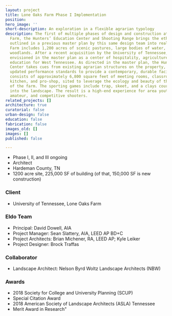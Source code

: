 ```yaml
---
layout: project
title: Lone Oaks Farm Phase I Implementation
position: 
hero_image: ''
short-description: An exploration in a flexible agrarian typology
description: The first of multiple phases of design and construction at Lone Oaks
  Farm, the Hunters’ Education Center and Shooting Range brings the ethos and goals
  outlined in a previous master plan by this same design team into reality. Lone Oaks
  Farm includes 1,200 acres of scenic pastures, large bodies of water, and protected
  woodlands. After a recent acquisition by the University of Tennessee, the farm was
  envisioned in the master plan as a center of hospitality, agriculture, and youth
  education for West Tennessee. As directed in the master plan, the Hunters’ Education
  Center takes cues from existing agrarian structures on the property, while adopting
  updated performance standards to provide a contemporary, durable facility. The building
  consists of approximately 6,800 square feet of meeting rooms, classroom, catering
  kitchen, and pro-shop, sited to leverage the ecology and beauty of this portion
  of the farm. The sporting games include trap, skeet, and a clays course integrated
  into the landscape. The result is a high-end experience for area youth, 4-H campers,
  amateur, and competitive shooters.
related_projects: []
architecture: true
curatorial: false
urban-design: false
education: false
fabrication: false
images_old: []
images: []
published: false

---
```

* Phase I, II, and III ongoing
* Architect
* Hardeman County, TN
* 1200 acre site, 225,000 SF of building (of that, 150,000 SF is new construction)

### Client

* University of Tennessee, Lone Oaks Farm

### Eldo Team

* Principal: David Dowell, AIA
* Project Manager: Sean Slattery, AIA, LEED AP BD+C
* Project Architects: Brian Michener, RA, LEED AP; Kyle Leiker
* Project Designer: Brock Traffas

### Collaborator

* Landscape Architect: Nelson Byrd Woltz Landscape Architects (NBW)

### Awards

* 2018 Society for College and University Planning (SCUP)
* Special Citation Award
* 2018 American Society of Landscape Architects (ASLA) Tennessee
* Merit Award in Research"